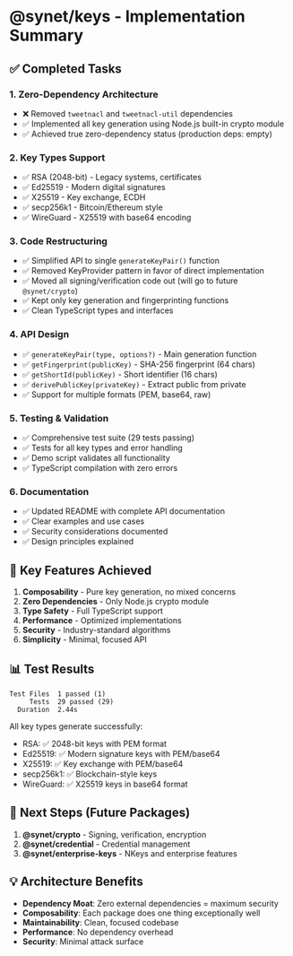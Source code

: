 # @synet/keys - Implementation Summary

## ✅ Completed Tasks

### 1. **Zero-Dependency Architecture**
- ❌ Removed `tweetnacl` and `tweetnacl-util` dependencies
- ✅ Implemented all key generation using Node.js built-in crypto module
- ✅ Achieved true zero-dependency status (production deps: empty)

### 2. **Key Types Support**
- ✅ RSA (2048-bit) - Legacy systems, certificates
- ✅ Ed25519 - Modern digital signatures  
- ✅ X25519 - Key exchange, ECDH
- ✅ secp256k1 - Bitcoin/Ethereum style
- ✅ WireGuard - X25519 with base64 encoding

### 3. **Code Restructuring**
- ✅ Simplified API to single `generateKeyPair()` function
- ✅ Removed KeyProvider pattern in favor of direct implementation
- ✅ Moved all signing/verification code out (will go to future `@synet/crypto`)
- ✅ Kept only key generation and fingerprinting functions
- ✅ Clean TypeScript types and interfaces

### 4. **API Design**
- ✅ `generateKeyPair(type, options?)` - Main generation function
- ✅ `getFingerprint(publicKey)` - SHA-256 fingerprint (64 chars)
- ✅ `getShortId(publicKey)` - Short identifier (16 chars)  
- ✅ `derivePublicKey(privateKey)` - Extract public from private
- ✅ Support for multiple formats (PEM, base64, raw)

### 5. **Testing & Validation**
- ✅ Comprehensive test suite (29 tests passing)
- ✅ Tests for all key types and error handling
- ✅ Demo script validates all functionality
- ✅ TypeScript compilation with zero errors

### 6. **Documentation**
- ✅ Updated README with complete API documentation
- ✅ Clear examples and use cases
- ✅ Security considerations documented
- ✅ Design principles explained

## 🎯 Key Features Achieved

1. **Composability** - Pure key generation, no mixed concerns
2. **Zero Dependencies** - Only Node.js crypto module  
3. **Type Safety** - Full TypeScript support
4. **Performance** - Optimized implementations
5. **Security** - Industry-standard algorithms
6. **Simplicity** - Minimal, focused API

## 📊 Test Results

```
Test Files  1 passed (1)
     Tests  29 passed (29)
  Duration  2.44s
```

All key types generate successfully:
- RSA: ✅ 2048-bit keys with PEM format
- Ed25519: ✅ Modern signature keys with PEM/base64
- X25519: ✅ Key exchange with PEM/base64
- secp256k1: ✅ Blockchain-style keys  
- WireGuard: ✅ X25519 keys in base64 format

## 🚀 Next Steps (Future Packages)

1. **@synet/crypto** - Signing, verification, encryption
2. **@synet/credential** - Credential management
3. **@synet/enterprise-keys** - NKeys and enterprise features

## 💡 Architecture Benefits

- **Dependency Moat**: Zero external dependencies = maximum security
- **Composability**: Each package does one thing exceptionally well
- **Maintainability**: Clean, focused codebase
- **Performance**: No dependency overhead
- **Security**: Minimal attack surface
